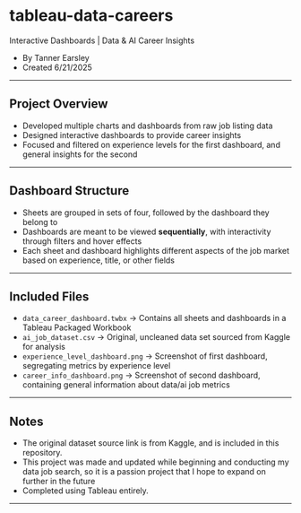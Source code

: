 # tableau-data-careers
Interactive Dashboards | Data & AI Career Insights
- By Tanner Earsley
- Created 6/21/2025

---

## Project Overview
- Developed multiple charts and dashboards from raw job listing data  
- Designed interactive dashboards to provide career insights
- Focused and filtered on experience levels for the first dashboard, and general insights for the second

---

## Dashboard Structure
- Sheets are grouped in sets of four, followed by the dashboard they belong to  
- Dashboards are meant to be viewed **sequentially**, with interactivity through filters and hover effects  
- Each sheet and dashboard highlights different aspects of the job market based on experience, title, or other fields

---

## Included Files
- `data_career_dashboard.twbx` → Contains all sheets and dashboards in a Tableau Packaged Workbook
- `ai_job_dataset.csv` → Original, uncleaned data set sourced from Kaggle for analysis
- `experience_level_dashboard.png` → Screenshot of first dashboard, segregating metrics by experience level
- `career_info_dashboard.png` → Screenshot of second dashboard, containing general information about data/ai job metrics

---

## Notes
- The original dataset source link is from Kaggle, and is included in this repository. 
- This project was made and updated while beginning and conducting my data job search, so it is a passion project that I hope to expand on further in the future
- Completed using Tableau entirely.

---
